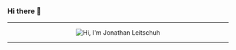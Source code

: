 ### Hi there 👋
---
<p align="center">
  <img src="https://github.com/JLLeitschuh/JLLeitschuh/raw/main/GitHub_README_Animation.gif" alt="Hi, I'm Jonathan Leitschuh">
</p>

---

<!--
**glenda1015/glenda1015** is a ✨ _special_ ✨ repository because its `README.md` (this file) appears on your GitHub profile.

Here are some ideas to get you started:

- 🔭 I’m currently working on ...
- 🌱 I’m currently learning ...
- 👯 I’m looking to collaborate on ...
- 🤔 I’m looking for help with ...
- 💬 Ask me about ...
- 📫 How to reach me: ...
- 😄 Pronouns: ...
- ⚡ Fun fact: ...
-->
